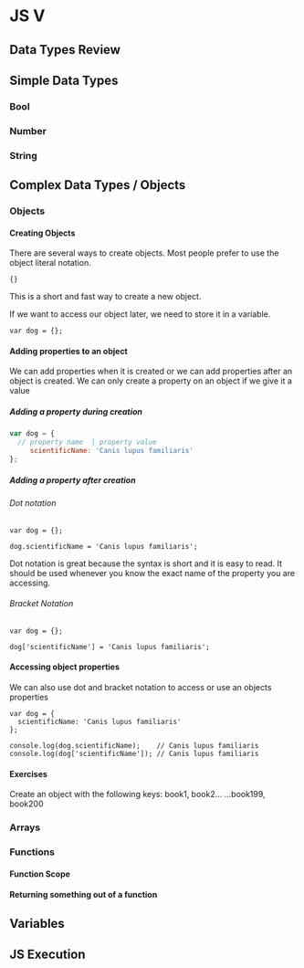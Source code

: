 # JS V

## Data Types Review

## Simple Data Types

### Bool
### Number
### String

## Complex Data Types / Objects

### Objects

#### Creating Objects
There are several ways to create objects. Most people prefer to use the object literal notation.

`{}`

This is a short and fast way to create a new object.

If we want to access our object later, we need to store it in a variable.

`var dog = {};`

#### Adding properties to an object
We can add properties when it is created or we can add properties after an object is created. We can only create a property on an object if we give it a value

##### Adding a property during creation

```js
var dog = {
  // property name  | property value
     scientificName: 'Canis lupus familiaris'  
};
```

##### Adding a property after creation

###### Dot notation
```
var dog = {};

dog.scientificName = 'Canis lupus familiaris';
```

Dot notation is great because the syntax is short and it is easy to read. It should be used whenever you know the exact name of the property you are accessing.

###### Bracket Notation 
```
var dog = {};

dog['scientificName'] = 'Canis lupus familiaris';
```



#### Accessing object properties
We can also use dot and bracket notation to access or use an objects properties

```
var dog = {
  scientificName: 'Canis lupus familiaris'  
};

console.log(dog.scientificName);    // Canis lupus familiaris
console.log(dog['scientificName']); // Canis lupus familiaris
```
#### Exercises
Create an object with the following keys:
book1, book2... ...book199, book200



### Arrays
### Functions

#### Function Scope

#### Returning something out of a function

## Variables

## JS Execution